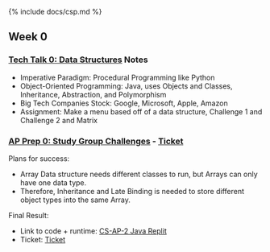 {% include docs/csp.md %}

## Week 0

### [Tech Talk 0: Data Structures](https://github.com/nighthawkcoders/nighthawk_csa/wiki/Tri-3:-Tech-Talk-0---Data-Structures) Notes

* Imperative Paradigm: Procedural Programming like Python
* Object-Oriented Programming: Java, uses Objects and Classes, Inheritance, Abstraction, and Polymorphism
* Big Tech Companies Stock: Google, Microsoft, Apple, Amazon
* Assignment: Make a menu based off of a data structure, Challenge 1 and Challenge 2 and Matrix

### [AP Prep 0: Study Group Challenges](https://github.com/nighthawkcoders/nighthawk_csa/wiki/Tri-3:-Tech-Talk-0---Data-Structures#challenges) - [Ticket](https://github.com/Archkitten/m221-nitro-code/issues/1)

Plans for success:
* Array Data structure needs different classes to run, but Arrays can only have one data type.
* Therefore, Inheritance and Late Binding is needed to store different object types into the same Array.

Final Result:
* Link to code + runtime: [CS-AP-2 Java Replit](https://replit.com/@ArchHuang/CS-AP-2?lite=true)
* Ticket: [Ticket](https://github.com/Archkitten/m221-nitro-code/issues/1)

